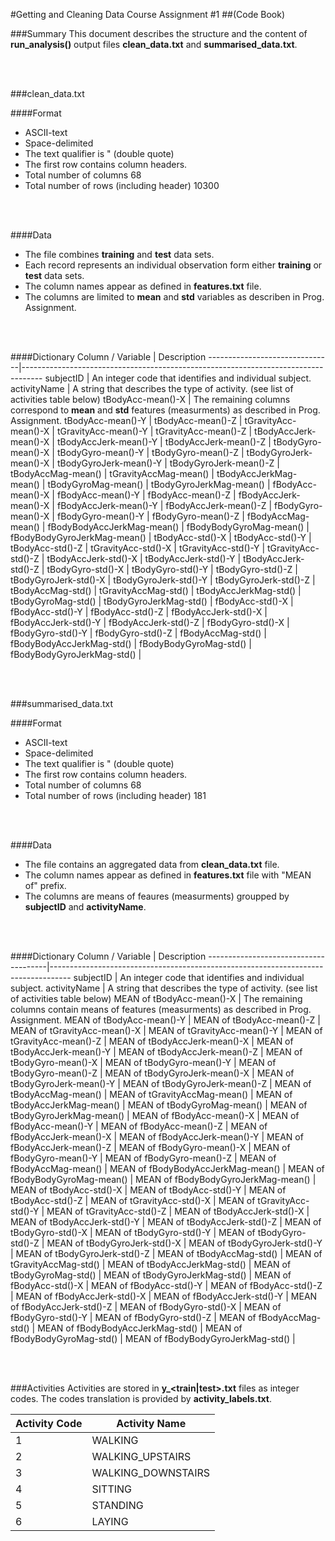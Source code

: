 #Getting and Cleaning Data Course Assignment #1
##(Code Book)

###Summary
This document describes the structure and the content of **run_analysis()** output files **clean_data.txt** and **summarised_data.txt**.

<br>
<br>

###clean_data.txt

####Format
+ ASCII-text
+ Space-delimited
+ The text qualifier is " (double quote)
+ The first row contains column headers.
+ Total number of columns 68
+ Total number of rows (including header) 10300

<br>
<br>

####Data
+ The file combines **training** and **test** data sets.
+ Each record represents an individual observation form either **training** or **test** data sets.
+ The column names appear as defined in **features.txt** file.
+ The columns are limited to **mean** and **std** variables as describen in Prog. Assignment.

<br>
<br>

####Dictionary
Column / Variable | Description
-------------------------------|-----------------------------------------------------------------------------------
subjectID | An integer code that identifies and individual subject.
activityName | A string that describes the type of activity. (see list of activities table below)
tBodyAcc-mean()-X | The remaining columns correspond to **mean** and **std** features (measurments) as described in Prog. Assignment. 
tBodyAcc-mean()-Y |
tBodyAcc-mean()-Z |
tGravityAcc-mean()-X |
tGravityAcc-mean()-Y |
tGravityAcc-mean()-Z |
tBodyAccJerk-mean()-X |
tBodyAccJerk-mean()-Y |
tBodyAccJerk-mean()-Z |
tBodyGyro-mean()-X |
tBodyGyro-mean()-Y |
tBodyGyro-mean()-Z |
tBodyGyroJerk-mean()-X |
tBodyGyroJerk-mean()-Y |
tBodyGyroJerk-mean()-Z |
tBodyAccMag-mean() |
tGravityAccMag-mean() |
tBodyAccJerkMag-mean() |
tBodyGyroMag-mean() |
tBodyGyroJerkMag-mean() |
fBodyAcc-mean()-X |
fBodyAcc-mean()-Y |
fBodyAcc-mean()-Z |
fBodyAccJerk-mean()-X |
fBodyAccJerk-mean()-Y |
fBodyAccJerk-mean()-Z |
fBodyGyro-mean()-X |
fBodyGyro-mean()-Y |
fBodyGyro-mean()-Z |
fBodyAccMag-mean() |
fBodyBodyAccJerkMag-mean() |
fBodyBodyGyroMag-mean() |
fBodyBodyGyroJerkMag-mean() |
tBodyAcc-std()-X |
tBodyAcc-std()-Y |
tBodyAcc-std()-Z |
tGravityAcc-std()-X |
tGravityAcc-std()-Y |
tGravityAcc-std()-Z |
tBodyAccJerk-std()-X |
tBodyAccJerk-std()-Y |
tBodyAccJerk-std()-Z |
tBodyGyro-std()-X |
tBodyGyro-std()-Y |
tBodyGyro-std()-Z |
tBodyGyroJerk-std()-X |
tBodyGyroJerk-std()-Y |
tBodyGyroJerk-std()-Z |
tBodyAccMag-std() |
tGravityAccMag-std() |
tBodyAccJerkMag-std() |
tBodyGyroMag-std() |
tBodyGyroJerkMag-std() |
fBodyAcc-std()-X |
fBodyAcc-std()-Y |
fBodyAcc-std()-Z |
fBodyAccJerk-std()-X |
fBodyAccJerk-std()-Y |
fBodyAccJerk-std()-Z |
fBodyGyro-std()-X |
fBodyGyro-std()-Y |
fBodyGyro-std()-Z |
fBodyAccMag-std() |
fBodyBodyAccJerkMag-std() |
fBodyBodyGyroMag-std() |
fBodyBodyGyroJerkMag-std() |

<br>
<br>

###summarised_data.txt

####Format
+ ASCII-text
+ Space-delimited
+ The text qualifier is " (double quote)
+ The first row contains column headers.
+ Total number of columns 68
+ Total number of rows (including header) 181

<br>
<br>

####Data
+ The file contains an aggregated data from **clean_data.txt** file.
+ The column names appear as defined in **features.txt** file with "MEAN of" prefix.
+ The columns are means of feaures (measurments) groupped by **subjectID** and **activityName**.

<br>
<br>

####Dictionary
Column / Variable | Description
--------------------------------------|-----------------------------------------------------------------------------------
subjectID | An integer code that identifies and individual subject.
activityName | A string that describes the type of activity. (see list of activities table below)
MEAN of tBodyAcc-mean()-X | The remaining columns contain means of features (measurments) as described in Prog. Assignment.
MEAN of tBodyAcc-mean()-Y |
MEAN of tBodyAcc-mean()-Z |
MEAN of tGravityAcc-mean()-X |
MEAN of tGravityAcc-mean()-Y |
MEAN of tGravityAcc-mean()-Z |
MEAN of tBodyAccJerk-mean()-X |
MEAN of tBodyAccJerk-mean()-Y |
MEAN of tBodyAccJerk-mean()-Z |
MEAN of tBodyGyro-mean()-X |
MEAN of tBodyGyro-mean()-Y |
MEAN of tBodyGyro-mean()-Z |
MEAN of tBodyGyroJerk-mean()-X |
MEAN of tBodyGyroJerk-mean()-Y |
MEAN of tBodyGyroJerk-mean()-Z |
MEAN of tBodyAccMag-mean() |
MEAN of tGravityAccMag-mean() |
MEAN of tBodyAccJerkMag-mean() |
MEAN of tBodyGyroMag-mean() |
MEAN of tBodyGyroJerkMag-mean() |
MEAN of fBodyAcc-mean()-X |
MEAN of fBodyAcc-mean()-Y |
MEAN of fBodyAcc-mean()-Z |
MEAN of fBodyAccJerk-mean()-X |
MEAN of fBodyAccJerk-mean()-Y |
MEAN of fBodyAccJerk-mean()-Z |
MEAN of fBodyGyro-mean()-X |
MEAN of fBodyGyro-mean()-Y |
MEAN of fBodyGyro-mean()-Z |
MEAN of fBodyAccMag-mean() |
MEAN of fBodyBodyAccJerkMag-mean() |
MEAN of fBodyBodyGyroMag-mean() |
MEAN of fBodyBodyGyroJerkMag-mean() |
MEAN of tBodyAcc-std()-X |
MEAN of tBodyAcc-std()-Y |
MEAN of tBodyAcc-std()-Z |
MEAN of tGravityAcc-std()-X |
MEAN of tGravityAcc-std()-Y |
MEAN of tGravityAcc-std()-Z |
MEAN of tBodyAccJerk-std()-X |
MEAN of tBodyAccJerk-std()-Y |
MEAN of tBodyAccJerk-std()-Z |
MEAN of tBodyGyro-std()-X |
MEAN of tBodyGyro-std()-Y |
MEAN of tBodyGyro-std()-Z |
MEAN of tBodyGyroJerk-std()-X |
MEAN of tBodyGyroJerk-std()-Y |
MEAN of tBodyGyroJerk-std()-Z |
MEAN of tBodyAccMag-std() |
MEAN of tGravityAccMag-std() |
MEAN of tBodyAccJerkMag-std() |
MEAN of tBodyGyroMag-std() |
MEAN of tBodyGyroJerkMag-std() |
MEAN of fBodyAcc-std()-X |
MEAN of fBodyAcc-std()-Y |
MEAN of fBodyAcc-std()-Z |
MEAN of fBodyAccJerk-std()-X |
MEAN of fBodyAccJerk-std()-Y |
MEAN of fBodyAccJerk-std()-Z |
MEAN of fBodyGyro-std()-X |
MEAN of fBodyGyro-std()-Y |
MEAN of fBodyGyro-std()-Z |
MEAN of fBodyAccMag-std() |
MEAN of fBodyBodyAccJerkMag-std() |
MEAN of fBodyBodyGyroMag-std() |
MEAN of fBodyBodyGyroJerkMag-std() |

<br>
<br>

###Activities
Activities are stored in **y_<train|test>.txt** files as integer codes. The codes translation is provided by **activity_labels.txt**.

Activity Code | Activity Name
--------------|--------------------
1 | WALKING
2 | WALKING_UPSTAIRS
3 | WALKING_DOWNSTAIRS
4 | SITTING
5 | STANDING
6 | LAYING

